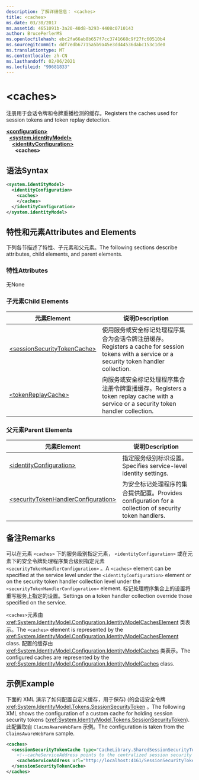```yaml
---
description: 了解详细信息： <caches>
title: <caches>
ms.date: 03/30/2017
ms.assetid: 4651091b-3a20-40d8-b293-4408c0710143
author: BrucePerlerMS
ms.openlocfilehash: ebc2fa66ab8b657f7cc3741668c9f27fc60510b4
ms.sourcegitcommit: ddf7edb67715a5b9a45e3dd44536dabc153c1de0
ms.translationtype: MT
ms.contentlocale: zh-CN
ms.lasthandoff: 02/06/2021
ms.locfileid: "99681833"
---
```

# \<caches>

<span data-ttu-id="552e2-102">注册用于会话令牌和令牌重播检测的缓存。</span><span class="sxs-lookup"><span data-stu-id="552e2-102">Registers the caches used for session tokens and token replay detection.</span></span>  
  
[**\<configuration>**](../configuration-element.md)\
&nbsp;&nbsp;[**\<system.identityModel>**](system-identitymodel.md)\
&nbsp;&nbsp;&nbsp;&nbsp;[**\<identityConfiguration>**](identityconfiguration.md)\
&nbsp;&nbsp;&nbsp;&nbsp;&nbsp;&nbsp;**\<caches>**  
  
## <a name="syntax"></a><span data-ttu-id="552e2-103">语法</span><span class="sxs-lookup"><span data-stu-id="552e2-103">Syntax</span></span>  
  
```xml  
<system.identityModel>  
  <identityConfiguration>  
    <caches>  
    </caches>  
  </identityConfiguration>  
</system.identityModel>  
```  
  
## <a name="attributes-and-elements"></a><span data-ttu-id="552e2-104">特性和元素</span><span class="sxs-lookup"><span data-stu-id="552e2-104">Attributes and Elements</span></span>  

 <span data-ttu-id="552e2-105">下列各节描述了特性、子元素和父元素。</span><span class="sxs-lookup"><span data-stu-id="552e2-105">The following sections describe attributes, child elements, and parent elements.</span></span>  
  
### <a name="attributes"></a><span data-ttu-id="552e2-106">特性</span><span class="sxs-lookup"><span data-stu-id="552e2-106">Attributes</span></span>  

 <span data-ttu-id="552e2-107">无</span><span class="sxs-lookup"><span data-stu-id="552e2-107">None</span></span>  
  
### <a name="child-elements"></a><span data-ttu-id="552e2-108">子元素</span><span class="sxs-lookup"><span data-stu-id="552e2-108">Child Elements</span></span>  
  
|<span data-ttu-id="552e2-109">元素</span><span class="sxs-lookup"><span data-stu-id="552e2-109">Element</span></span>|<span data-ttu-id="552e2-110">说明</span><span class="sxs-lookup"><span data-stu-id="552e2-110">Description</span></span>|  
|-------------|-----------------|  
|[\<sessionSecurityTokenCache>](sessionsecuritytokencache.md)|<span data-ttu-id="552e2-111">使用服务或安全标记处理程序集合为会话令牌注册缓存。</span><span class="sxs-lookup"><span data-stu-id="552e2-111">Registers a cache for session tokens with a service or a security token handler collection.</span></span>|  
|[\<tokenReplayCache>](tokenreplaycache.md)|<span data-ttu-id="552e2-112">向服务或安全标记处理程序集合注册令牌重播缓存。</span><span class="sxs-lookup"><span data-stu-id="552e2-112">Registers a token replay cache with a service or a security token handler collection.</span></span>|  
  
### <a name="parent-elements"></a><span data-ttu-id="552e2-113">父元素</span><span class="sxs-lookup"><span data-stu-id="552e2-113">Parent Elements</span></span>  
  
|<span data-ttu-id="552e2-114">元素</span><span class="sxs-lookup"><span data-stu-id="552e2-114">Element</span></span>|<span data-ttu-id="552e2-115">说明</span><span class="sxs-lookup"><span data-stu-id="552e2-115">Description</span></span>|  
|-------------|-----------------|  
|[\<identityConfiguration>](identityconfiguration.md)|<span data-ttu-id="552e2-116">指定服务级别标识设置。</span><span class="sxs-lookup"><span data-stu-id="552e2-116">Specifies service-level identity settings.</span></span>|  
|[\<securityTokenHandlerConfiguration>](securitytokenhandlerconfiguration.md)|<span data-ttu-id="552e2-117">为安全标记处理程序的集合提供配置。</span><span class="sxs-lookup"><span data-stu-id="552e2-117">Provides configuration for a collection of security token handlers.</span></span>|  
  
## <a name="remarks"></a><span data-ttu-id="552e2-118">备注</span><span class="sxs-lookup"><span data-stu-id="552e2-118">Remarks</span></span>  

 <span data-ttu-id="552e2-119">可以在元素 `<caches>` 下的服务级别指定元素， `<identityConfiguration>` 或在元素下的安全令牌处理程序集合级别指定元素 `<securityTokenHandlerConfiguration>` 。</span><span class="sxs-lookup"><span data-stu-id="552e2-119">A `<caches>` element can be specified at the service level under the `<identityConfiguration>` element or on the security token handler collection level under the `<securityTokenHandlerConfiguration>` element.</span></span> <span data-ttu-id="552e2-120">标记处理程序集合上的设置将重写服务上指定的设置。</span><span class="sxs-lookup"><span data-stu-id="552e2-120">Settings on a token handler collection override those specified on the service.</span></span>  
  
 <span data-ttu-id="552e2-121">`<caches>`元素由 <xref:System.IdentityModel.Configuration.IdentityModelCachesElement> 类表示。</span><span class="sxs-lookup"><span data-stu-id="552e2-121">The `<caches>` element is represented by the <xref:System.IdentityModel.Configuration.IdentityModelCachesElement> class.</span></span> <span data-ttu-id="552e2-122">配置的缓存由 <xref:System.IdentityModel.Configuration.IdentityModelCaches> 类表示。</span><span class="sxs-lookup"><span data-stu-id="552e2-122">The configured caches are represented by the <xref:System.IdentityModel.Configuration.IdentityModelCaches> class.</span></span>  
  
## <a name="example"></a><span data-ttu-id="552e2-123">示例</span><span class="sxs-lookup"><span data-stu-id="552e2-123">Example</span></span>  

 <span data-ttu-id="552e2-124">下面的 XML 演示了如何配置自定义缓存，用于保存)  (的会话安全令牌 <xref:System.IdentityModel.Tokens.SessionSecurityToken> 。</span><span class="sxs-lookup"><span data-stu-id="552e2-124">The following XML shows the configuration of a custom cache for holding session security tokens (<xref:System.IdentityModel.Tokens.SessionSecurityToken>).</span></span> <span data-ttu-id="552e2-125">此配置取自 `ClaimsAwareWebFarm` 示例。</span><span class="sxs-lookup"><span data-stu-id="552e2-125">The configuration is taken from the `ClaimsAwareWebFarm` sample.</span></span>  
  
```xml  
<caches>  
  <sessionSecurityTokenCache type="CacheLibrary.SharedSessionSecurityTokenCache, CacheLibrary">  
    <!--cacheServiceAddress points to the centralized session security token cache service running in the web farm.-->  
    <cacheServiceAddress url="http://localhost:4161/SessionSecurityTokenCacheService.svc" />  
  </sessionSecurityTokenCache>  
</caches>  
```
